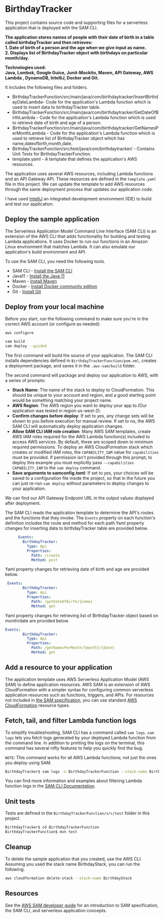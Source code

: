 # BirthdayTracker

This project contains source code and supporting files for a serverless application that is deployed with the SAM CLI.

**The application stores names of people with their date of birth in a table called birthdayTracker and then retrieves:**  
**1. Date of birth of a person and the age  when we give input as name.**  
**2. Displays list of BirthdayTracker object with birthdays on particular month/day.**  

**Technologies used:**  
**Java, Lombok, Google Guice, Junit-Mockito, Maven, API Gateway, AWS Lambda , DynamoDB, IntelliJ, Docker and Git.**  

It includes the following files and folders.

- BirthdayTrackerFunction/src/main/java/com/birthdaytracker/InsertBirthdayDateLambda- Code for the application's Lambda function which is used to insert data to birthdayTracker table.
- BirthdayTrackerFunction/src/main/java/com/birthdaytracker/GetDateOfBirthLambda - Code for the application's Lambda function which is used to retrieve date of birth and age of a person.
- BirthdayTrackerFunction/src/main/java/com/birthdaytracker/GetNamesPerMonthLambda - Code for the application's Lambda function which is used to retrieve list of BirthdayTracker object which has name,dateofbirth,month,date.
- BirthdayTrackerFunction/src/test/java/com/birthdaytracker/ - Contains Unit Tests for BirthdayTrackerFunction. 
- template.yaml - A template that defines the application's AWS resources.

The application uses several AWS resources, including Lambda functions and an API Gateway API. These resources are defined in the `template.yaml` file in this project. We can update the template to add AWS resources through the same deployment process that updates our application code.

I have used  [IntelliJ](https://docs.aws.amazon.com/toolkit-for-jetbrains/latest/userguide/welcome.html) an integrated development environment (IDE) to build and test our application.

## Deploy the sample application

The Serverless Application Model Command Line Interface (SAM CLI) is an extension of the AWS CLI that adds functionality for building and testing Lambda applications. It uses Docker to run our functions in an Amazon Linux environment that matches Lambda. It can also emulate our application's build environment and API.

To use the SAM CLI, you need the following tools.
 
* SAM CLI - [Install the SAM CLI](https://docs.aws.amazon.com/serverless-application-model/latest/developerguide/serverless-sam-cli-install.html)
* Java11 - [Install the Java 11](https://docs.aws.amazon.com/corretto/latest/corretto-11-ug/downloads-list.html)
* Maven - [Install Maven](https://maven.apache.org/install.html)
* Docker - [Install Docker community edition](https://hub.docker.com/search/?type=edition&offering=community)
* Git - [Install Git](https://git-scm.com/book/en/v2/Getting-Started-Installing-Git)

## Deploy from your local machine

Before you start, run the following command to make sure you're in the correct AWS account (or configure as needed):

```bash
aws configure
```

```bash
sam build
sam deploy --guided
```

The first command will build the source of your application.
The SAM CLI installs dependencies defined in `BirthdayTrackerFunction/pom.xml`, creates a deployment package, and saves it in the `.aws-sam/build` folder.

The second command will package and deploy our application to AWS, with a series of prompts:

* **Stack Name**: The name of the stack to deploy to CloudFormation. This should be unique to your account and region, and a good starting point would be something matching your project name.
* **AWS Region**: The AWS region you want to deploy your app to.(Our application was tested in region us-west-2).
* **Confirm changes before deploy**: If set to yes, any change sets will be shown to you before execution for manual review. If set to no, the AWS SAM CLI will automatically deploy application changes.
* **Allow SAM CLI IAM role creation**: Many AWS SAM templates, create AWS IAM roles required for the AWS Lambda function(s) included to access AWS services. By default, these are scoped down to minimum required permissions. To deploy an AWS CloudFormation stack which creates or modified IAM roles, the `CAPABILITY_IAM` value for `capabilities` must be provided. If permission isn't provided through this prompt, to deploy this example you must explicitly pass `--capabilities CAPABILITY_IAM` to the `sam deploy` command.
* **Save arguments to samconfig.toml**: If set to yes, your choices will be saved to a configuration file inside the project, so that in the future you can just re-run `sam deploy` without parameters to deploy changes to your application.

We can find our API Gateway Endpoint URL in the output values displayed after deployment.

The SAM CLI reads the application template to determine the API's routes and the functions that they invoke. The `Events` property on each function's definition includes the route and method for each path.Yaml property changes for inserting data to birthdayTracker table  are provided below.

```yaml
      Events:
        BirthdayTracker:
          Type: Api
          Properties:
            Path: /create
            Method: post
```
Yaml property changes for retrieving date of birth and age are provided below.
```yaml
 Events:
        BirthdayTracker:
          Type: Api 
          Properties:
            Path: /getDateOfBirth/{name}
            Method: get
```
Yaml property changes for retrieving list of BirthdayTracker object based on month/date are provided below.
```yaml
Events:
        BirthdayTracker:
          Type: Api
          Properties:
            Path: /getNamesPerMonth/{month}/{date}
            Method: get
```
            
            

## Add a resource to your application
The application template uses AWS Serverless Application Model (AWS SAM) to define application resources. AWS SAM is an extension of AWS CloudFormation with a simpler syntax for configuring common serverless application resources such as functions, triggers, and APIs. For resources not included in [the SAM specification](https://github.com/awslabs/serverless-application-model/blob/master/versions/2016-10-31.md), you can use standard [AWS CloudFormation](https://docs.aws.amazon.com/AWSCloudFormation/latest/UserGuide/aws-template-resource-type-ref.html) resource types.

## Fetch, tail, and filter Lambda function logs

To simplify troubleshooting, SAM CLI has a command called `sam logs`. `sam logs` lets you fetch logs generated by your deployed Lambda function from the command line. In addition to printing the logs on the terminal, this command has several nifty features to help you quickly find the bug.

`NOTE`: This command works for all AWS Lambda functions; not just the ones you deploy using SAM.

```bash
BirthdayTracker$ sam logs -n BirthdayTrackerFunction --stack-name BirthdayStack --tail
```

You can find more information and examples about filtering Lambda function logs in the [SAM CLI Documentation](https://docs.aws.amazon.com/serverless-application-model/latest/developerguide/serverless-sam-cli-logging.html).

## Unit tests

Tests are defined in the `BirthdayTrackerFunction/src/test` folder in this project.

```bash
BirthdayTracker$ cd BirthdayTrackerFunction
BirthdayTrackerFunction$ mvn test
```

## Cleanup

To delete the sample application that you created, use the AWS CLI. Assuming you used the stack name BirthdayStack, you can run the following:

```bash
aws cloudformation delete-stack --stack-name BirthdayStack
```

## Resources

See the [AWS SAM developer guide](https://docs.aws.amazon.com/serverless-application-model/latest/developerguide/what-is-sam.html) for an introduction to SAM specification, the SAM CLI, and serverless application concepts.
